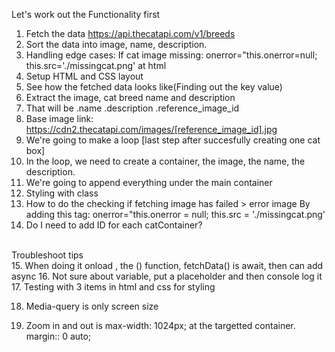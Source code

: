 Let's work out the Functionality first
1. Fetch the data https://api.thecatapi.com/v1/breeds
2. Sort the data into image, name, description.
3. Handling edge cases: If cat image missing: onerror="this.onerror=null; this.src='./missingcat.png' at html
4. Setup HTML and CSS layout
5. See how the fetched data looks like(Finding out the key value)
6. Extract the image, cat breed name and description
7. That will be .name .description .reference_image_id
8. Base image link: https://cdn2.thecatapi.com/images/[reference_image_id].jpg
9. We're going to make a loop [last step after succesfully creating one cat box]
10. In the loop, we need to create a container, the image, the name, the description.
11. We're going to append everything under the main container
12. Styling with class
13. How to do the checking if fetching image has failed > error image
By adding this tag: onerror="this.onerror = null; this.src = './missingcat.png'
14. Do I need to add ID for each catContainer?
<br>
Troubleshoot tips<br>
15. When doing it onload , the () function, fetchData() is await, then can add async
16. Not sure about variable, put a placeholder and then console log it
<br>
17. Testing with 3 items in html and css for styling

18. Media-query is only screen size

19. Zoom in and out is max-width: 1024px; at the targetted container. margin:: 0 auto;
